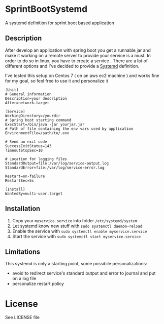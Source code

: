 # SprintBootSystemd

A systemd definition for sprint boot based application

## Description

After develop an application with spring boot you get a runnable jar and make it working on a remote server to provide your service is a must. In order to do so in linux, you have to create a service . There are a lot of different options and I've decided to provide a [Systemd](https://en.wikipedia.org/wiki/Systemd) definition.

I've tested this setup on Centos 7 ( on an aws ec2 machine ) and works fine for my goal, so feel free to use it and personalize it


	[Unit]
	# General information
	Description=your description
	After=network.target

	[Service]
	WorkingDirectory=/yourdir
	# Spring boot starting command
	ExecStart=/bin/java -jar yourjar.jar
	# Path of file containing the env vars used by application
	EnvironmentFile=/path/to/.env
	
	# Send an exit code
	SuccessExitStatus=143
	TimeoutStopSec=10

	# Location for logging files
	StandardOutput=file:/var/log/service-output.log
	StandardError=file:/var/log/service-error.log

	Restart=on-failure
	RestartSec=5s

	[Install]
	WantedBy=multi-user.target

## Installation

1. Copy your `myservice.service` into folder `/etc/systemd/system`
2. Let systemd know new stuff with `sudo systemctl daemon-reload`
3. Enable the service with `sudo systemctl enable myservice.service`
4. Start the service with `sudo systemctl start myservice.service`

## Limitations

This systemd is only a starting point, some possibile personalizations:

- avoid to redirect service's standard output and error to journal and put on a log file
- personalize restart policy

# License

See LICENSE file


